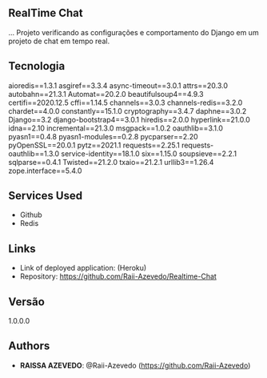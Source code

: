 ## RealTime Chat
 
... Projeto verificando as configurações e comportamento do Django em um projeto de chat em tempo real.
 
 
## Tecnologia
aioredis==1.3.1
asgiref==3.3.4
async-timeout==3.0.1
attrs==20.3.0
autobahn==21.3.1
Automat==20.2.0
beautifulsoup4==4.9.3
certifi==2020.12.5
cffi==1.14.5
channels==3.0.3
channels-redis==3.2.0
chardet==4.0.0
constantly==15.1.0
cryptography==3.4.7
daphne==3.0.2
Django==3.2
django-bootstrap4==3.0.1
hiredis==2.0.0
hyperlink==21.0.0
idna==2.10
incremental==21.3.0
msgpack==1.0.2
oauthlib==3.1.0
pyasn1==0.4.8
pyasn1-modules==0.2.8
pycparser==2.20
pyOpenSSL==20.0.1
pytz==2021.1
requests==2.25.1
requests-oauthlib==1.3.0
service-identity==18.1.0
six==1.15.0
soupsieve==2.2.1
sqlparse==0.4.1
Twisted==21.2.0
txaio==21.2.1
urllib3==1.26.4
zope.interface==5.4.0


 
 
## Services Used
 
* Github
* Redis
 
 
## Links
 
  - Link of deployed application: (Heroku)
  - Repository: https://github.com/Raii-Azevedo/Realtime-Chat
 
## Versão
 
1.0.0.0
 
 
## Authors
 
* **RAISSA AZEVEDO**: @Raii-Azevedo (https://github.com/Raii-Azevedo)
 

